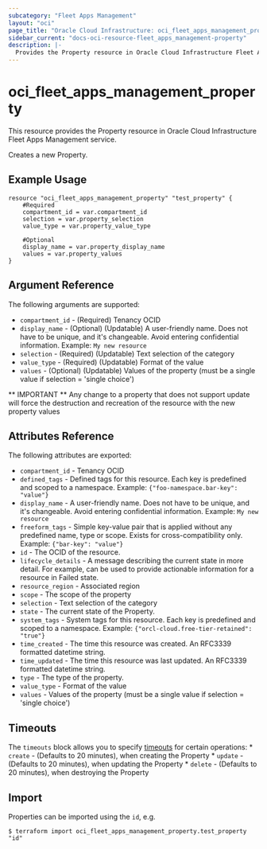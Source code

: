 ```yaml
---
subcategory: "Fleet Apps Management"
layout: "oci"
page_title: "Oracle Cloud Infrastructure: oci_fleet_apps_management_property"
sidebar_current: "docs-oci-resource-fleet_apps_management-property"
description: |-
  Provides the Property resource in Oracle Cloud Infrastructure Fleet Apps Management service
---
```


# oci_fleet_apps_management_property
This resource provides the Property resource in Oracle Cloud Infrastructure Fleet Apps Management service.

Creates a new Property.


## Example Usage

```hcl
resource "oci_fleet_apps_management_property" "test_property" {
	#Required
	compartment_id = var.compartment_id
	selection = var.property_selection
	value_type = var.property_value_type

	#Optional
	display_name = var.property_display_name
	values = var.property_values
}
```

## Argument Reference

The following arguments are supported:

* `compartment_id` - (Required) Tenancy OCID
* `display_name` - (Optional) (Updatable) A user-friendly name. Does not have to be unique, and it's changeable. Avoid entering confidential information.  Example: `My new resource` 
* `selection` - (Required) (Updatable) Text selection of the category
* `value_type` - (Required) (Updatable) Format of the value
* `values` - (Optional) (Updatable) Values of the property (must be a single value if selection = 'single choice')


** IMPORTANT **
Any change to a property that does not support update will force the destruction and recreation of the resource with the new property values

## Attributes Reference

The following attributes are exported:

* `compartment_id` - Tenancy OCID
* `defined_tags` - Defined tags for this resource. Each key is predefined and scoped to a namespace. Example: `{"foo-namespace.bar-key": "value"}` 
* `display_name` - A user-friendly name. Does not have to be unique, and it's changeable. Avoid entering confidential information.  Example: `My new resource` 
* `freeform_tags` - Simple key-value pair that is applied without any predefined name, type or scope. Exists for cross-compatibility only. Example: `{"bar-key": "value"}` 
* `id` - The OCID of the resource.
* `lifecycle_details` - A message describing the current state in more detail. For example, can be used to provide actionable information for a resource in Failed state.
* `resource_region` - Associated region
* `scope` - The scope of the property
* `selection` - Text selection of the category
* `state` - The current state of the Property.
* `system_tags` - System tags for this resource. Each key is predefined and scoped to a namespace. Example: `{"orcl-cloud.free-tier-retained": "true"}` 
* `time_created` - The time this resource was created. An RFC3339 formatted datetime string.
* `time_updated` - The time this resource was last updated. An RFC3339 formatted datetime string.
* `type` - The type of the property.
* `value_type` - Format of the value
* `values` - Values of the property (must be a single value if selection = 'single choice')

## Timeouts

The `timeouts` block allows you to specify [timeouts](https://registry.terraform.io/providers/oracle/oci/latest/docs/guides/changing_timeouts) for certain operations:
	* `create` - (Defaults to 20 minutes), when creating the Property
	* `update` - (Defaults to 20 minutes), when updating the Property
	* `delete` - (Defaults to 20 minutes), when destroying the Property


## Import

Properties can be imported using the `id`, e.g.

```
$ terraform import oci_fleet_apps_management_property.test_property "id"
```

